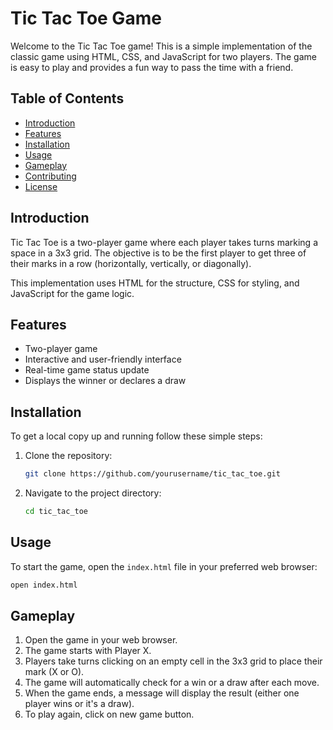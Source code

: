 # Tic Tac Toe Game

Welcome to the Tic Tac Toe game! This is a simple implementation of the classic game using HTML, CSS, and JavaScript for two players. The game is easy to play and provides a fun way to pass the time with a friend.

## Table of Contents
- [Introduction](#introduction)
- [Features](#features)
- [Installation](#installation)
- [Usage](#usage)
- [Gameplay](#gameplay)
- [Contributing](#contributing)
- [License](#license)

## Introduction

Tic Tac Toe is a two-player game where each player takes turns marking a space in a 3x3 grid. The objective is to be the first player to get three of their marks in a row (horizontally, vertically, or diagonally).

This implementation uses HTML for the structure, CSS for styling, and JavaScript for the game logic.

## Features

- Two-player game
- Interactive and user-friendly interface
- Real-time game status update
- Displays the winner or declares a draw

## Installation

To get a local copy up and running follow these simple steps:

1. Clone the repository:
   ```sh
   git clone https://github.com/yourusername/tic_tac_toe.git
   ```
2. Navigate to the project directory:
   ```sh
   cd tic_tac_toe
   ```
   
## Usage

To start the game, open the `index.html` file in your preferred web browser:

```sh
open index.html
```

## Gameplay

1. Open the game in your web browser.
2. The game starts with Player X.
3. Players take turns clicking on an empty cell in the 3x3 grid to place their mark (X or O).
4. The game will automatically check for a win or a draw after each move.
5. When the game ends, a message will display the result (either one player wins or it's a draw).
6. To play again, click on new game button.


